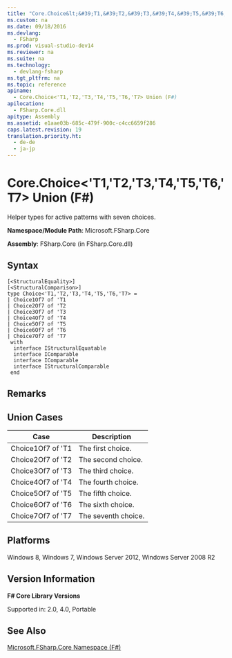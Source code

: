 ```yaml
---
title: "Core.Choice&lt;&#39;T1,&#39;T2,&#39;T3,&#39;T4,&#39;T5,&#39;T6,&#39;T7&gt; Union (F#)"
ms.custom: na
ms.date: 09/18/2016
ms.devlang: 
  - FSharp
ms.prod: visual-studio-dev14
ms.reviewer: na
ms.suite: na
ms.technology: 
  - devlang-fsharp
ms.tgt_pltfrm: na
ms.topic: reference
apiname: 
  - Core.Choice<'T1,'T2,'T3,'T4,'T5,'T6,'T7> Union (F#)
apilocation: 
  - FSharp.Core.dll
apitype: Assembly
ms.assetid: e1aae03b-685c-479f-900c-c4cc6659f286
caps.latest.revision: 19
translation.priority.ht: 
  - de-de
  - ja-jp
---
```

# Core.Choice&lt;&#39;T1,&#39;T2,&#39;T3,&#39;T4,&#39;T5,&#39;T6,&#39;T7&gt; Union (F#)
Helper types for active patterns with seven choices.  
  
 **Namespace/Module Path**: Microsoft.FSharp.Core  
  
 **Assembly**: FSharp.Core (in FSharp.Core.dll)  
  
## Syntax  
  
```  
[<StructuralEquality>]  
[<StructuralComparison>]  
type Choice<'T1,'T2,'T3,'T4,'T5,'T6,'T7> =  
| Choice1Of7 of 'T1  
| Choice2Of7 of 'T2  
| Choice3Of7 of 'T3  
| Choice4Of7 of 'T4  
| Choice5Of7 of 'T5  
| Choice6Of7 of 'T6  
| Choice7Of7 of 'T7  
 with  
  interface IStructuralEquatable  
  interface IComparable  
  interface IComparable  
  interface IStructuralComparable  
 end  
```  
  
## Remarks  
  
## Union Cases  
  
|Case|Description|  
|----------|-----------------|  
|Choice1Of7 of 'T1|The first choice.|  
|Choice2Of7 of 'T2|The second choice.|  
|Choice3Of7 of 'T3|The third choice.|  
|Choice4Of7 of 'T4|The fourth choice.|  
|Choice5Of7 of 'T5|The fifth choice.|  
|Choice6Of7 of 'T6|The sixth choice.|  
|Choice7Of7 of 'T7|The seventh choice.|  
  
## Platforms  
 Windows 8, Windows 7, Windows Server 2012, Windows Server 2008 R2  
  
## Version Information  
 **F# Core Library Versions**  
  
 Supported in: 2.0, 4.0, Portable  
  
## See Also  
 [Microsoft.FSharp.Core Namespace (F#)](../Topic/Microsoft.FSharp.Core%20Namespace%20\(F%23\).md)